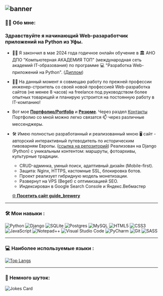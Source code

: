 ![banner](https://github.com/bashlykov2005/bashlykov2005/assets/127608153/d4957f53-5760-4aa4-857b-c7c7bc4db64a)
---

### :man_technologist: Обо мне:

### Здравствуйте я начинающий Web-разаработчик приложений на Python из Уфы. 

- :man_student:  Я закончил в мае 2024 года годичное онлайн обучение в  :classical_building:  АНО ДПО "Компьютерная АКАДЕМИЯ ТОП" (международная сеть академий IT-образования) по программе  :computer:  "Разработка Web-приложений на Python". ([Диплом](https://github.com/bashlykov2005/bashlykov2005/blob/main/Башлыков%20Александр%20Владимирович.pdf))
- :office_worker: На данный момент я совмещаю работу по прежней профессии инженер-строитель со своей новой профессией Web-разработка сайтов (не менее 8 часов) на freelance под руководством более опытных товарищей и планирую устроится на постоянную работу в IT-компанию!
- Вот мое **[Портфолио/Portfolio](https://bashlykov2005.github.io/Portfolio/)** и **[Резюме](https://github.com/bashlykov2005/bashlykov2005/blob/main/Башлыков%20Александр%20Владимирович.pdf)**. Через раздел [Контакты](https://bashlykov2005.github.io/Portfolio/#contacts) Портфолио со мной можно легко связатся :mailbox: через различные мессенджеры.
- 🛠️ Имею полностью разработанный и реализованный мною 🖥️ сайт - авторский интерактивный путеводитель по историческим пивоварням Европы. ([ссылка на репозиторий](https://github.com/bashlykov2005/guide_brewery))  Реализован на Django (Python) с уникальным контентом: маршруты, фотоархивы, культурные традиции.
   - CRUD-админка, умный поиск, адаптивный дизайн (Mobile-first).
   - Защита: Nginx, HTTPS, кастомные SSL, блокировка ботов.
   - Проект реализует гибридную модель монетизации.
   - Развернут на VPS (Beget) с оптимизацией SEO.
   - Индексирован в Google Search Console и Яндекс.Вебмастер

   [🌐 **Посетить сайт guide_brewery**](https://guide-brewery.ru/)  
---

### :hammer_and_wrench: Мои навыки :

![Python](https://img.shields.io/badge/python-3670A0?style=for-the-badge&logo=python&logoColor=ffdd54)  ![Django](https://img.shields.io/badge/django-%23092E20.svg?style=for-the-badge&logo=django&logoColor=white)  ![SQLite](https://img.shields.io/badge/sqlite-%2307405e.svg?style=for-the-badge&logo=sqlite&logoColor=white) ![Postgres](https://img.shields.io/badge/postgres-%23316192.svg?style=for-the-badge&logo=postgresql&logoColor=white) ![MySQL](https://img.shields.io/badge/mysql-4479A1.svg?style=for-the-badge&logo=mysql&logoColor=white)  ![HTML5](https://img.shields.io/badge/html5-%23E34F26.svg?style=for-the-badge&logo=html5&logoColor=white)  ![CSS3](https://img.shields.io/badge/css3-%231572B6.svg?style=for-the-badge&logo=css3&logoColor=white)  ![JavaScript](https://img.shields.io/badge/javascript-%23323330.svg?style=for-the-badge&logo=javascript&logoColor=%23F7DF1E)  ![Notepad++](https://img.shields.io/badge/Notepad++-90E59A.svg?style=for-the-badge&logo=notepad%2b%2b&logoColor=black) ![Visual Studio Code](https://img.shields.io/badge/Visual%20Studio%20Code-0078d7.svg?style=for-the-badge&logo=visual-studio-code&logoColor=white) ![PyCharm](https://img.shields.io/badge/pycharm-143?style=for-the-badge&logo=pycharm&logoColor=black&color=black&labelColor=green) ![Git](https://img.shields.io/badge/git-%23F05033.svg?style=for-the-badge&logo=git&logoColor=white) ![SASS](https://img.shields.io/badge/SASS-hotpink.svg?style=for-the-badge&logo=SASS&logoColor=white)

---

### :computer: Наиболее используемые языки :

 [![Top Langs](https://github-readme-stats.vercel.app/api/top-langs/?username=bashlykov2005&layout=compact&theme=vision-friendly-dark)](https://github.com/anuraghazra/github-readme-stats)


---

### :clown_face: Немного шуток:


![Jokes Card](https://readme-jokes.vercel.app/api)
